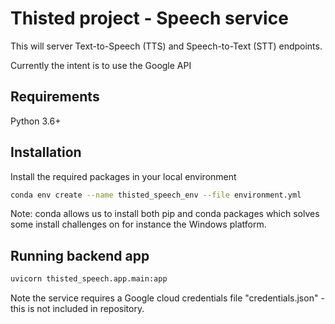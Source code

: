 # Thisted project - Speech service
This will server Text-to-Speech (TTS) and Speech-to-Text (STT) endpoints.

Currently the intent is to use the Google API

## Requirements
Python 3.6+

## Installation
Install the required packages in your local environment
```bash
conda env create --name thisted_speech_env --file environment.yml
``` 
Note: conda allows us to install both pip and conda packages which solves some install challenges on for instance the Windows platform.

## Running backend app
```bash
uvicorn thisted_speech.app.main:app
```

Note the service requires a Google cloud credentials file "credentials.json" - this is not included in repository.

